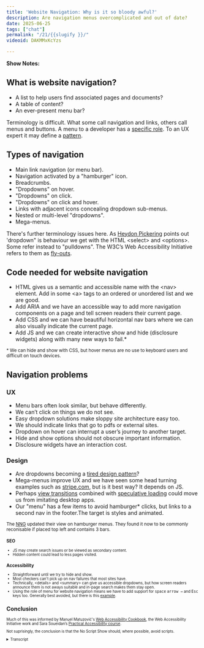 ```yaml
---
title: 'Website Navigation: Why is it so bloody awful?'
description: Are navigation menus overcomplicated and out of date?
date: 2025-06-25
tags: ["chat"]
permalink: "/21/{{slugify }}/"
videoid: DAKMMxKcYzs

---
```


 **Show Notes:**

## What is website navigation?
  - A list to help users find associated pages and documents?
  - A table of content?
  - An ever-present menu bar?
 


 Terminology is difficult.  What some call navigation and links, others call menus and buttons. A menu to a developer has a [specific role](https://developer.mozilla.org/en-US/docs/Web/Accessibility/ARIA/Reference/Roles/menu_role). To an UX expert it may define a [pattern](https://www.nngroup.com/articles/ui-elements-glossary/#Menu-Bar).

  

## Types of navigation

- Main link navigation (or menu bar). 
- Navigation activated by a "hamburger" icon.
- Breadcrumbs.
- "Dropdowns" on hover.
- "Dropdowns" on click.
- "Dropdowns" on click and hover.
- Links with adjacent icons concealing dropdown sub-menus.
- Nested or multi-level "dropdowns".
- Mega-menus.

There's further terminology issues here. As [Heydon Pickering](https://inclusive-components.design/menus-menu-buttons/) points out 'dropdown" is behaviour we get with the HTML &lt;select&gt; and &lt;options&gt;. Some refer instead to "pulldowns".  The W3C’s Web Accessibility Initiative refers to them as [fly-outs](https://www.w3.org/WAI/tutorials/menus/flyout/#flyoutnavmousefixed).

## Code needed for website navigation

- HTML gives us a semantic and accessible name with the &lt;nav&gt; element. Add in some &lt;a&gt; tags to an ordered or unordered list and we are good.
- Add ARIA and we have an accessible way to add more navigation components on a page and tell screen readers their current page.
- Add CSS and we can have beautiful horizontal nav bars where we can also visually indicate the current page.
- Add JS and we can create interactive show and hide (disclosure widgets) along with many new ways to fail.*

<small>* We can hide and show with CSS, but hover menus are no use to keyboard users and difficult on touch devices.</small>

## Navigation problems

### UX

- Menu bars often look similar, but behave differently.
- We can’t click on things we do not see.
- Easy dropdown solutions make sloppy site architecture easy too.
- We should indicate links that go to pdfs or external sites.
- Dropdown on hover can interrupt a user’s journey to another target.
- Hide and show options should not obscure important information.
- Disclosure widgets have an interaction cost.

### Design

- Are dropdowns becoming a [tired design pattern](https://www.strongdesign.co/articles/tired-trend-drop-down-navigation-menus)?
- Mega-menus improve UX and we have seen some head turning examples such as [stripe.com](https://stripe.com/gb), but is it best way? It depends on JS.
- Perhaps [view transitions](https://developer.mozilla.org/en-US/docs/Web/API/View_Transition_API) combined with [speculative loading](https://developer.mozilla.org/en-US/docs/Web/Performance/Guides/Speculative_loading) could move us from imitating desktop apps.
- Our "menu" has a few items to avoid hamburger* clicks, but links to a second nav in the footer.The target is styles and animated.

<small>The [NNG](https://www.nngroup.com/articles/hamburger-menus/) updated their view on hamburger menus. They found it now to be commonly reconisable if placed top left and contains 3 bars. <small>

### SEO

- JS may create search issues or be viewed as secondary content.
- Hidden content could lead to less pages visited.

### Accessibility

- Straightforward until we try to hide and show.
- Most checkers can't pick up on nav failures that most sites have.
- Technically, &lt;details&gt; and &lt;summary&gt; can give us accessible dropdowns, but how screen readers announce them is not aways suitable and in-page search makes them stay open.
- Using the role of menu for website navigation means we have to add support for  <kbd>space</kbd> <kbd>arrow →</kbd> and <kbd>Esc</kbd> keys too. Generally best avoided, but there is this [example](https://accessible-mega-menu.netlify.app/).
 
## Conclusion 

Much of this was informed by Manuel Matuzović's [Web Accessibility Cookbook](https://accessibility-cookbook.com/), the Web Accessibility Initiative work and Sara Soueidan’s  [Practical Accessibility course](https://practical-accessibility.today/). 

 Not suprisingly, the conclusion is that the No Script Show should, where possible, avoid scripts.

 <details> 
<summary>Transcript</summary>


[00:00:05] **Nathan Wrigley:** Hello there. This is the second in our series looking at various components that make up a website. Today we're talking about website navigation and why it's so bloody awful.

The format for this series is that we'll first chat about the components and consider them from a UX design, accessibility, technical, and SEO perspective. Then we'll follow this audio focused episode with a short YouTube video looking at code snippets and working examples. 

If you want the links for those, this show can be found at no script show slash 21. That's the numerals two one, no script show slash 21. And if you want some code examples, then head to no script Show forward slash learn. Forward slash 13. So the numbers one, three. No script show slash learn forward slash 13. As always, the person that's doing the actual hard work on this podcast is David Waumsley.

I just turn up and talk. Hello David. 

[00:01:05] **David Waumsley:** Hello. this is really interesting 'cause I thought, oh, I can't do menus yet. There's so much with it and there is 'cause we've got a lot to get through. But it's been so fascinating because when I started trying to put some code snippets together for kind of components earlier on, I thought, oh I need this mega manual.

I need these dropdown setups. I've got a whole bunch of things I need. And doing this and doing a bit of research, particularly with the accessibility, I've just ended up. Going with another instinct of mine is that we really make kind of website navigation overly complex sometimes, which is not always great for users and really hard technically to get 

[00:01:44] **Nathan Wrigley:** right.

Yeah. You've, you've put together a, on the webpage that I just mentioned, you've put together a really exhaustive list of all of the bits and pieces that go into a navigation menu. Far more in all honesty than I'd ever thought about. I honestly, my position prior to reading your document was just put the headline things in and then create a site map and hope that Google will surface the content and kind of forget about it there, but there's a lot more to it and it's really fascinating what you've thrown together.

Shall I show the yeah. The, notes. Yeah. Show the, page. Okay. So here we are. So you'll be able to find this at no script show slash 21, if you want to. Okay. So 

[00:02:25] **David Waumsley:** let's get into it. Yeah, the f following the format we started with last time, we, try and define what we're talking about with website navigation, and there really isn't a definition here with this one.

So you could say, I've, listed a list that helps users to find associated pages and documents because it's not always internal links. It can be external links or it can be other documents like PDFs or even some decide to attach Word documents, even menus. is it a table of contents? effectively a table of contents on a website does the same thing, but we have a perhaps, generally a different view.

Is it an ever present menu bar? And often people call it menu. And that's, honestly, there's no real definition out there because the terminology is so difficult. I think when we start talking about website navigation, so what some people will call. Navigation links, which is what I would generally call it these days.

Other people will call menus and buttons, and I dunno about you, with clients sometimes you get this sort of mismatch of what you're talking about. They're saying the bot, the button's on the top, I need them to be, and you're thinking, oh, 

[00:03:34] **Nathan Wrigley:** there is no button. 

[00:03:34] **David Waumsley:** Yeah, 

[00:03:35] **Nathan Wrigley:** no, I know exactly what you mean.

Like obviously to you and I, we've probably settled upon a term that you, like I use menu interchangeably with nav. Yes. I shorten navigation always to nav and and when I speak to clients very often the case was that yeah, they would just use a different. A different term, like a link or a button or what have you.

And so those words are not out in the mainstream, so it's very difficult to define. But, okay. 

[00:04:06] **David Waumsley:** and I made a note here because I didn't appreciate this until I started doing this research on it. It's the fact that if you're a developer, the menu is actually a specific technical term, which means that if you use, if you mark up your, nav with menu as give it a roll of menu, then there are a whole bunch of expected behaviors that come with it.

Like you should be able to use a space bar, the escapes key, the arrow keys and all of that. So it's actually technically a menu from a developer's point of view, or the role of menu is for those desktop applications and the, in fact, screen readers switch to a different mode. So you, if you decide to.

Use menu as a sort of technical role for your menu. You've got a whole bunch of responsibilities that go with that. 'cause the screen reader has a certain expectation. So fascinating. But then if you go and look at something like the Nielsen Norman Group, I think I've got it right way this time. Norman Nielsen.

Anyway, we'll go with that. Yeah, so they will use. They're talking about patterns, usability, and how things will function for those. So they use the term menu bar for this constantly visible, section that's on, on your top of your page that navigates people and the navigation is things that might come off that, So 

[00:05:28] **Nathan Wrigley:** can I just read the sentence that's written on the page in front of you there? Yeah. Just to show how interchangeable and weird the terms are, a type of navigate. So it's under the subheading of N navigation bar. It says a type of navigation menu implemented as a menu bar, hosting navigation categories.

So they've they've used navigation twice. They've used menu twice. And it is very hard to understand. In my head, I've just decided, and this could be completely wrong, that menu is a, noun, and navigation is a verb. So the menu is the object, and navigation is the thing. The thing that you are doing, you are navigating.

Via the menu. That's where I've landed. I dunno if that's gonna work or not. 

[00:06:12] **David Waumsley:** The, probably with NAV as well, of course. It's a, sort of technical role. It's a landmark in accessibility, so it stands for something itself. So it's not so much a verb in that sense. anyway, 

[00:06:25] **Nathan Wrigley:** but yeah. But, if you think about it, if you go to a restaurant, you are never gonna say, can I have the navigation?

Yes, you are gonna say, can I have the menu? Which if you like, then is a series of links, for want of a better word, things that you can get to, in other words, a plate of food arrives at your, table. but you. Navigation is what you do when you receive the menu. You navigate around and your finger decides, oh, I'm gonna go look at this one for a bit.

And I like the look at this. and so the navigation is the, doing the menu is the thing that you, hold. And like I said, I don't know that's gonna hold water. There you go. 

[00:07:01] **David Waumsley:** I wanna go off onto a tangent. There's a, yeah, sorry. Absolute. No, But with menus, there's a thing that's annoying me about menus when you go into restaurants right now, I dunno if this is happening in the uk, it's happening in India quite a lot.

You go in and you ask for the menu and they don't give you that. You have to get your smartphone out. Oh yeah. And you have to, and then you have to navigate through. Yeah. So yeah. Anyway, sorry. 

[00:07:23] **Nathan Wrigley:** Yeah. Honestly, I could go on 'cause the whole 10 minutes would disappear. okay. So where are we at there? So you've done that.

Oh. and you, there's just a little paragraph, which I don't know, got explored. A menu to a developer has a specific role. Yeah. To a UX person. It may define. 

[00:07:41] **David Waumsley:** Pattern. Pattern. Yeah. So it's just what I was talking about then and I was just putting them up for those who can see where they are. Define there.

So yeah. Anyway, so we can use these words interchangeably. There's a lot of those that come up. Should we talk about the types of navigation we've got? And this is why I think they're so bloody awful and confusing. I think we've known this forever. I think the Norman Ling group way back probably in the two thousands talked about how dropdowns were terrible usability.

but we have the main link navigation or menu bars. We know it. These kind of things that we expect to see often on the top right of a desktop application where we'll see home about contact services, et cetera. That main navigation. Then we have navigation now that's being activated by the hamburger icon.

Sometimes it's everything is hidden behind the Yeah, but this 

[00:08:32] **Nathan Wrigley:** is becoming really common. I think even on desktop. It's just the normal. Visual queue is, where's the three lines? Okay. That's where all of the site navigation is happening inside of that. 

[00:08:44] **David Waumsley:** Yeah. And there's a point to make on that. I've listed it there on the hamburger, so Yeah.

So you're getting that, but you typically find those on the mobiles anyway, to save space on those. we've got breadcrumbs of course. Which is a sort of sub menu. But then when we get to dropdowns, Terminology again, gets, drop as two separate words with a hyphen between it or to join together for one thing, but also we've got other terms for this, but drop down on hover, which which is a terrible idea.

you can do that with CSS can't, you can actually hover over Oh yeah. That's quite common. Yeah, it is quite common. But it's also terrible because keyboard users are completely lost. They can't use it any longer. They can't 

[00:09:27] **Nathan Wrigley:** Yeah. 

[00:09:28] **David Waumsley:** Access it. Yeah. So it's not accessible. And then we've got, so the dropdowns on click, which is obviously the better thing.

dropdowns on hover is often there, but creates all sorts of usability issues anyway. Which we'll move on to. Dropdowns on click and hover. So both will operate. We've got adjacent icons, concealing a dropdown to a sub menu of a main item, which can be confusing, which also can be activated by the main item on hover or click.

So we've got. All these possible combinations of things about how that could use, how it could work, even though it looks the same to the user. then we have of course the nested or multi-level dropdowns, which I think are dying away now because of mobile, difficulties with that one, where they used to fly out.

Yeah. We 

[00:10:16] **Nathan Wrigley:** seem to be more in like the, dropdown, something akin to accordions, don't we? So things are nested beneath other things, especially on mobile. It's just one thing under another. It doesn't fly out in a separate, yeah, slightly. I don't know. Floated right? A little bit. That 

[00:10:32] **David Waumsley:** doesn't seem to be happening quite as much.

Yeah, no, we used to say a lot of that. And then we got the mega menu, which was supposed to be, oh boy. Solution to all of this. 

[00:10:40] **Nathan Wrigley:** Mega menus can be like an entire website. Fully take over the entire viewport where Yes. And in a sense you just think, what do I do with that? Just so many choices. And how would you navigate through that with, with the tab key?

I literally don't know so well. 

[00:11:00] **David Waumsley:** Yeah. again, if you go down the route of, a proper application and use menu, you can use Arrow key. So it is potentially possible to do it, but a lot of work with JavaScript, yeah, so we've got that and terminology, haunts us.

Again here, Hayden Pickin points out in, oh, I forgot what it was. I think it's accessible components, a sort of a book of his, that dropdowns is the behavior we'll get with HDL Select and options, so that's really where that term's used. And so some people also refer to 'em as pull downs. Yeah, it's an older term.

And then if we go to the W three C'S web accessibility initiative, they refer to them as. Flyouts. 

[00:11:45] **Nathan Wrigley:** So you see, that's fascinating. That one I'd never even heard. I probably have some vestige of a decade or more ago, but it's a long time since I've seen anybody talking about flyouts. 

[00:11:55] **David Waumsley:** Yes. And that's, I'm just for those There you go.

Flyout leads, these are flyouts according to them. So we have a terminology issue again there. We really 

[00:12:05] **Nathan Wrigley:** do. Yeah. But 

[00:12:06] **David Waumsley:** I think I wanted to list those just because I think, I dunno if you, so I do, I found the, I when I, I. Die a little inside when I see a dropdown menu, even a hamburger on a mobile phone.

The fact that my options are hidden and I have to hit this thing, which I don't know what's gonna happen with it or might drop down too far. I hate that I'm not on the mobile phone much, but even on the desktop, I really hate the fact that I don't know if this top link I'm on is clickable or whether it is a button to open up a menu.

And I don't know if it's got an icon next to it, whether, unless that animates, whether that's the place with the Submenu or what I've just hovered over it is the submenu. I actually get confused myself. Yeah. And I know how these all work. Yeah. And 

[00:12:54] **Nathan Wrigley:** I think you've taken a really interesting approach with this.

Website, the no script show one where you've essentially decided that all the menus are just gonna be in the footer, for want of a better word. And yeah, you jump link to that. If you click what might have been considered, I don't know, the, menu that flies in from the side on a mobile, you've just jumped right into the footer In a, yeah.

In a much more accessible way. I like that. That's good. go. If you're listening to this or watch it, it go and check it out. It's cool. I like it. 

[00:13:25] **David Waumsley:** in part two we'll just discuss it 'cause okay, yeah, of course. Yeah. I'll just discuss the markup on it. So we'll do that. okay, so let's have a look. We will talk about the code needed, 'cause we did that before.

On the last one, when we're talking about accordions, that's needed for navigation. So straightforward. So HTML is gonna give us. All that we need in terms of semantics and accessible name. So we have the nav element, which is a landmark, and then if we put our A tags in a ordered or unordered list, then we're pretty good.

It's gonna work. Yeah. That's 

[00:13:58] **Nathan Wrigley:** more or less all you need in air quotes. Yeah. Nav followed 

[00:14:03] **David Waumsley:** by a list of As. Okay. Yeah. Yeah. And for accessibility, screen reader is going to read out, the number of items. So it's quite helpful there. if we add in Aria, then we've got a, more accessible way of being able to add more navigation components to our pages because we can label those up as, main navigation, secondary navigation.

So anybody who wants a, an overview of the page, the table of contents to get around, they'll be able to see that. And also with Aria, we can tell the user who's using the screen reader, which is the current page that they're on. Yep. Yep, So, that improves it. And obviously with CSS then we can have, beautiful horizontal rather than the standard sort of, vertical lineup that you would get with just HTML and where we can also indicate current page as well with that, by putting an underline when you're on that.

Then if we add in JavaScript, then that allows us to create interactive show and hide, which is. Generally that term, which we used last time as disclosure widgets, something where it's hidden is that sort of technical term, but that's where we introduce all these many different ways to fail. 

[00:15:15] **Nathan Wrigley:** Yeah. So can I ask a question at this point?

So we've got four things which increase? So number one is a given. So this nav with a list of As Yeah, that's the, basics. Then we've got, we add in area for making it more readable. Yeah. CSS comes in and then JavaScript. So there are four things that we can do. Which of those are you, are you attempting to use for, in most cases?

Or are you, I'm guessing you are gonna stop at the third one, the CSS one and ignore the JavaScript one. 

[00:15:45] **David Waumsley:** Exactly. Okay. That's why I'm thinking if I can, or the, conclusion I've come to this, if I can get away with not using JavaScript, I save myself a lot of potential usability if I can get away.

With being able to show the, content in the correct order, then we get away from all of the difficulties that come with show and hide, I think. And, when you say, 

[00:16:07] **Nathan Wrigley:** sorry, when you say get away with what, is that a client coming to you with a particular feature or that they've described that they want something which only really JavaScript could handle, so show hide for example.

do you know what, or is it driven by more your own head? oh, wouldn't it be nice if, because I had a feeling that you would always stop at the CSS points. You would never stray into the JavaScript point ever basically these days. But maybe 

[00:16:36] **David Waumsley:** you do. I have done, and I'll show that. Okay. Actually, in the second part, I'll show you where I mimicked with dialogue a, mega menu, which I did for a client, which I thought was a good idea.

Yeah. But, I'll talk about that later. but yeah, it's interesting because I did have a cl I have had a client and it was. Probably the most difficult project that went on for just years and years, who had a very specific idea about how things should open up on this menu. And I had to get somebody in who knew JavaScript to do what they did.

And effectively, I took myself out the equation and let them talk to the, and they were so upset because of course they, they hadn't been able to explain. Two, the JavaScript person gave 'em exactly what they asked for, but they hadn't worked out that, oh no, this is supposed to close when this happens.

okay. But on top of that, what they didn't know about that was the fact that, and I wasn't so aware as I am now, is that of course they hadn't thought about the usability for keyboard users. For screen readers, for any of those things. So yeah, generally I will avoid, Java, no script show.

Obviously, it's a bit of a giveaway, isn't it, that we try to avoid. Yeah, yeah. I already mentioned the little subnote here that we can hover with CSS 'cause by saying that we can show in hide, we can do it with CSS, but keyboard users can't use that. So it's not, accessible and it's difficult as well on touch devices as well.

If you're on a mobile, it doesn't necessarily always work if you use hover. 

[00:18:06] **Nathan Wrigley:** Okay, so now a slew of four different problems that we can have in terms of, navigation. So UX design, SEO, accessibility. Let's start with ux. 

[00:18:18] **David Waumsley:** Yeah. 

[00:18:19] **Nathan Wrigley:** Yeah. 

[00:18:20] **David Waumsley:** Gosh, yes. So ux. I think the, points I've put here and the menu bars often look similar, but behave differently.

That's my experience with going to, home about, I don't know if something's gonna drop down, how it's going to drop down. Yeah. Whether I click on the top thing or the sub menus, blah, blah. Confusing. we can't click on things we cannot see, which I think is one of the biggest faults of hide and show with this one.

is that, If, I don't know, there were some dropdown stuff there visually. I'm not going to go to it, so I'm gonna miss those pages. 

[00:18:57] **Nathan Wrigley:** Yeah. So this is, where mega menus come in because they show all the things, but equally they then give us a bit of overwhelm. 

[00:19:04] **David Waumsley:** Yeah. yeah, 

[00:19:06] **Nathan Wrigley:** presume 

[00:19:06] **David Waumsley:** it as, as long as, there's a mega menu there, so if it's combined.

Okay. Okay. As often is, do you know it's, so you can easy, if it's not there in front of you, you're not gonna click on it. So I think that's a bit of a problem. Okay. e easy dropdown solutions make LOP sloppy. Site architecture easy too. And that's from my own experience of working with people.

Because working with WordPress, it makes it so easy for you to have the sort of menus that you want with various dropdowns. But of course, working with other people who don't want to do the thinking about how things are laid out, they can just drop anything wherever they like. And that's solved. Its up in the menu somewhere, so you get all sorts of bizarre stuff going on.

Some really confusing stuff goes on with menu. Sometimes what's in a dropdown is not what you expect, 

[00:19:51] **Nathan Wrigley:** Yeah. And it's also very, that the interface of WordPress makes it just trivially easy to drop in possibly. Yeah. Too much. Or nest things within nested things. And before you know it, you've got this collapsing menu of nine different layers and on the back end it, that's just offered.

So why not use it? There's no, no hint that's weird on the front end. 

[00:20:15] **David Waumsley:** Yeah. We need to really indicate that our links are what they are and what they do. If they go to an external site, there should be some clue. There's usually a, visual thing, which I'll show in part two. Yeah, that's 

[00:20:29] **Nathan Wrigley:** very, I, you tend to see that on obsessively H-T-M-L-C-S-S focused websites, Yeah. But, not much elsewhere. Yeah. if you really don't see that being deployed broadly across the internet, an external link is just, it's guesswork. If I click this, what's gonna happen? No idea. 

[00:20:48] **David Waumsley:** luckily screen readers will largely announce for them, but it's for your sighted readers and PDFs as well, and uhhuh, other things that people put in their menus, they should indicate what you are gonna get when you click on.

So it's so annoying if you click on something you think you're going to ion within the site and you are downloading a PDF before you and you're in some sort of silo that you yeah. drop down on hovers can interrupt a user's journey to another target. So often, there's some articles about this and you just think, again, this is a complication when you're hiding and showing in, you are heading off to one part of your menu, but you touch the other part of it and it opens up instantly if it's an instant hover.

So the solution that people invent, and this is where you think things are getting complicated, they think, let's delay this. That's at a half, half a second delay here. 

[00:21:38] **Nathan Wrigley:** Yeah. Yes. I, can't remember the name of the website, but that this has happened to me on multiple occasions and it's profoundly annoying.

because in some situ, I really can't remember, but there, I have had a situation where I literally couldn't overcome that problem. 

[00:21:54] **David Waumsley:** Yeah. 

[00:21:54] **Nathan Wrigley:** In that I was on a device of sufficient width that my mouse could not get to where it needed to go unless I took this very precise kinda one pixel route around things.

Do you know what I mean? Yeah, I do. Yeah. And, it's just, it's just some confection of the, width of my device that I was using and the, the way that I was currently located. Yeah. This is, and again, you're solving it with a weird JavaScript based time function. Just let's add half a second.

That'll fix it. yeah, it will, but maybe there's an underlying problem there 

[00:22:28] **David Waumsley:** as well. Yeah. And, not, when you think about it, you, a lot of the reason you want this to be available there is because it, people don't like to click onto a new page 'cause they have to wait for it to load. Yeah.

'cause of all the JavaScript you put in your menu. But, these days, I think, we can get faster loading sites, so why not just go to flipping new page if you, have to delay someone's hover, it's you think we just lost the plot a bit with this, I'm 

[00:22:57] **Nathan Wrigley:** guessing from all of this that you don't do not like hover, you want click in all the menus.

Right? That's what I 

[00:23:03] **David Waumsley:** do. Yeah. Okay. and I was very, I, do this practical accessibility course with, Sarah Erda, which I'll mention 'cause there's some of our examples I going to use there. And she's another one who hates, what she says she advises against any hovering, but of course it's common, hover and click give everybody everything Anyway, so that's one problem.

we've got so many here. The hide and show, can also should not obscure important information that people, I, it's one of the, it's one of the rules actually that come with accessibility is that you're not to obscure. And that's quite difficult to do that with a lot of the menus that we have that pop up.

You shouldn't really, it's, I think it's a violation of wagg if you have what you commonly see as one of those navigations that pop up and take over the whole screen. I think it is, I think that's a violation of, okay. Oh, So becoming important because this week is one, this is the where, yeah.

Where accessibility laws coming in. So we've got that. disclosure, widgets have an interaction cost. Of course, if you're hiding and you're showing something, somebody has to go and click on it. it's extra work for them to do and that annoys me. If you don't need to, when you go to mobile and you don't need to click on something, you shouldn't have to.

And it's almost standard to force you to click. And that dear listener, was only 

[00:24:25] **Nathan Wrigley:** the UX bit got three sections to come. They get progressively smaller. This is just me 

[00:24:31] **David Waumsley:** ranting, isn't 

[00:24:32] **Nathan Wrigley:** it? Yeah, no, it's great. I love it. 

[00:24:34] **David Waumsley:** Okay, so design issues now. there is a good article there, which I won't go to, which is, really my sentiment about, this, that it's feeling like a tire design pattern now drop down menus.

that it's, I didn't, did I mention this earlier, in this chat, or did it, was it before we recorded? But I was saying that I think, in a way that we copied. Print to our detriment. We've copied, if you like, the menus that are in programs to our detriment when it comes to designing navigation.

Yeah. We definitely didn't add that in, to this. Yeah. But 

[00:25:12] **Nathan Wrigley:** we did talk about it prior to hitting record. Yeah. And that's, think you're right. Yeah. 

[00:25:15] **David Waumsley:** That's, 

where I've come to with this. And I think a lot of people, if you look a lot, modern designs are avoiding that. But, so much dropdowns anyway. So I think it's probably something where we have no idea how the web's supposed to look, and we're creating it as we go.

So we copy print in terms of our design, and I think we've also copied in terms of menus, preexisting desktop programs and applications as a way of dealing with menus. And I think, we're starting to move away a bit from that. But there are some, head turn in examples, which we talked about before.

One of 'em, which is so copied, is Stripe. Oh. This 

[00:25:52] **Nathan Wrigley:** is one of the menus in particular, I think it's the product one. You hover, right? 

[00:25:56] **David Waumsley:** Yeah. Look at that. for those people who can't see, there were just so many options. they are subcategorized, and again, you've got this issue. If you're on your way to something, you've got interruption because I'm a hover.

it's that. But honestly, is this the best way? it is wonderful. Technically 

[00:26:14] **Nathan Wrigley:** it's 

[00:26:14] **David Waumsley:** brilliant. Oh, beautiful 

[00:26:15] **Nathan Wrigley:** Implementation, like absolutely majestically gorgeous to look at. But yeah, there's a lot. 

[00:26:23] **David Waumsley:** I'm a, Stripe user and I have no idea where to find what I'd be interested in here. I just want to know what I mainly use it for ticking money off people.

just gimme a link and a page that does that. No, what's 

[00:26:35] **Nathan Wrigley:** curious there is they don't have a search feature embedded No. In their header, which is often the case, isn't it often these days you'll find search in the main navigation area, if not necessarily in the main navigation. Yeah. But they've relegated search either to that menu, so hopefully they've.

They've given you enough to navigate to it, or maybe they've just off offloaded that task to Google. They're hoping that you will choose the right set of keywords, which will deep link to whichever page you actually need from Google as opposed to doing it themselves. you can see what their intention, they're clearly trying to make it really so that you can get to wherever you want to go in, in one amazing menu.

But it is a lot to take in, isn't it? Yeah. 

[00:27:22] **David Waumsley:** Yeah, and it I don't really understand the icons and the fact that they changed their styling from one to the other, I find a bit confusing. Anyway. One of the things that I did notice on this, 'cause the first thing I did see is this progressively enhanced.

So if your JavaScript fails to load for this, the only thing you can get to is the pricing. Interesting. So there's not a lot in terms of progressive enhancement there. There's none. No. If the JavaScript fails, you've no menu other than the ability to pay for something because it's the only one which does not have a, some sort of hover state.

Okay. there's that. So I think I've just twitched on one of my other points there. Design. da Let's have a look. yeah, my thoughts are, and this is where I can just maybe just show for those who are on YouTube, what we're doing, but I'll, oh, you've done such a good 

[00:28:11] **Nathan Wrigley:** job with this, I noticed this morning.

It's 

[00:28:13] **David Waumsley:** so nice. it's actually view transition. Yeah. Actually I won't, I won't jump onto this yet. View transitions I think is really interesting because I think it's allowing us to, it's the, API that Yeah. Is supported now in safari. So I think it's about 87% support for view transition.

It's definitely, 

[00:28:32] **Nathan Wrigley:** the way it's gonna be done. It's so graceful. It looks so nice. Yeah, 

[00:28:36] **David Waumsley:** I know. And people are making like, carousel, not carousels, galleries and stuff where you're going from one page to the other. And one thing I never noticed until this, is that I was thinking about it.

Entirely different topic of tabs, but I was looking at YouTube and I thought when they have their tabs on YouTube that these were actually tabs, but I noticed that they take you to a different page. They take you to a different URL. So I think, yeah, I was surprised. Yeah, I looked at the, I don't realize that.

Gosh. no. You think it's tabs, but actually the pattern is tabs. But actually you are changing your URL, and I think that's why we're going to move a little bit towards, I think, instead of. And particularly if combined with speculative loading, which again is new and experimental, but that allows you, it allows you in the, sort of moderate form to say if someone hovers over this link here, it will start to pre-render the page or preload.

You can choose Yes, which way you want to go. Yeah, exactly. Yes. and you could just do that for two pages so it's not overwhelming your servers. So, I think, but isn't 

[00:29:47] **Nathan Wrigley:** it interesting how profoundly un jarring it is. So it, so I should probably explain. View transitions combined with speculative loading view transitions enables you to let's go with the example of fade from one page to another.

So instead of this hard reload where everything for a brief moment just goes, boom, it's gonna be, I can show you this. Yeah. Let's see. An action. So if you click on that, it may be this, the way that we're capturing the video for this recording, it won't, work so well because we'll probably have a sort of fairly poor frame rate.

But if you actually go to what David's looking at, and click around, there's this fade between, there you go. That was a lovely example. And combine that with speculative loading. I know it's nothing because really all that you're doing is, happening in the blink of an eye, but it, there is something far more aesthetically pleasing about it.

There's just something Yeah. Like it's required now. I feel that's how it ought to be. 'cause it just feels, look at that. It's just so nice. Honestly, we're really getting in the weeds there, aren't we? 

[00:30:55] **David Waumsley:** But I think menus might be able to go that way. I think, if you've got a big section of stuff like the services, a transition that's beautiful into a new page, I think, now that you can perhaps with speculative loading, make that page load so instantaneous that, and you can glide between it in an app-like way.

Yep. I think that's gonna change a lot of things. let me find my notes. Yeah, back up. There you go. Just there. So yeah, so that's my thinking. That might be the way forward with design on this one and, oh yeah, on our menu. So let me just move that. so I've just added onto this. So we've got a few items we need to put in our menu.

Sorry for those people just listening to that. But we have a basic home. And then for our different types of content, we've got chat, learn, build, and then we've got a more, which I've now put little icon on. And when you hover over it, slightly changes, but just to make sure, I'm just going to reload. Yes.

I'm just going to reload and then hover down to that. And what I've done is it is got a second menu in the footer there, but because there's stuff that isn't more navigation, I've actually put on the target a bit of animated. So with CSS we can animate the target, the place you're going to. So I put a little box around it.

So I dunno if you saw that. I could see that. That was fabulous. Yeah. Yeah. But if I go back and refresh this, oops. I'll just go back and refresh this. So it, the target is only showing when, you actually click. When I'm on the more navigation, so it's, it looks normal, so I just think, I'm not sure what else you need.

Really. If you've got all your menu 

[00:32:38] **Nathan Wrigley:** there and you can, there you go. and you can imagine a scenario where somebody like Stripe has all of that information. I don't know, very deep down on the page, but you click on the menu item and it takes you to it, and it would be. I can imagine very smooth and interesting ways to do it, especially with the dreaded Java script.

But I like what you did there a lot. I thought that was nice. 

[00:32:59] **David Waumsley:** Yeah, so I, it's made me think that's probably the way I'll go with this, for as much as I can. there will, I'm sure there'll be circumstances I haven't thought about where that's just not gonna work. But I just think the combination of, I fear before was making it ever present because page loads.

But I think we can make them quicker and we can do nice effects to those pages. And then combined with this other idea of connecting to different navigation, so everything's present all the time, you've not gotta worry about the next thing that we're talking about, SEO, which is the fact that JavaScript can possibly, we don't know Google say otherwise most of the time, but might create some search issues.

Hiding something may mean that it's not found by Google. 

[00:33:39] **Nathan Wrigley:** Yeah. And I guess really if, there's even a chance that it's not gonna be found, it's. Probably not worth it. It's like you said, if it's hidden, you can't click on it. If it's, yeah, not, if it's only visible with JavaScript who Google may not see it, 

[00:33:53] **David Waumsley:** is it worth the risk?

the SEO people do all these experiments and claim that things aren't quite, as Google might say, and Google also say, I think when they talk about anything that's hidden behind JavaScript, is that they will view that as secondary content. If you don't want it to be seen immediately, then that's their take on it.

you've hidden it away for a reason. So it's secondary. So it will have less of importance according to what I've heard them say. I'm no expert on this. So to think about, and of course, Obviously important to SEO is getting lots of clicks. People going to different pages is a good thing for them.

So if we're gonna hide our content, that's gonna lead to less clicks. Also, if we're making them just find those links rather than go to them quickly. slowing down our number of clicks, obviously. So I think there's some SEO. Okay. Considerations, accessibility. Last one. Yes. it's straightforward until we get to disclosure widgets showing and hiding.

and it just goes beyond my abilities and I think most to I. Get the JavaScript right for this. But most checkers, accessibility checkers, they can't because they're not working interactively. They can't pick up on the now failures that most sites, to be honest. I started looking at sites now with a new view and pretty much every navigation I came across was bloody awful.

Even though it's really big names. I, know you know about this because you've got Yeah. Joe Dolson, haven't you? Yeah. That's his name. And you've been doing series That's right. Yeah. With him. and he is been looking at menu, so yes. that's it. So there is one thing that I thought was interesting 'cause we talked about it last time with accordions, is the fact this new ability with details and summary, HTM l to be able to let that do the JavaScript work for us as disclosing, but it technically, it is possible to do that.

and it be accessible. The problem is with it is how various screen readers and their combinations with various browsers decide to announce it. So they won't announce the disclosure triangle. They will say that it's a, what it is, that it's details and some just to wanna mean it. Oh, yeah. So it, it's not ideal at the moment.

Maybe I see a lot of accessibility experts testing it out all the time to see if that might be an option for the future. So if we wanna drop down maybe details in summary, maybe the way, but at the moment it seems like a, bad idea. and, Yeah, as I covered before, I think if we use the role of menu, which a lot of people do, there's we have to add in the support for using space Escape Arrow, all things that we don't get when we're just with our links.

So it's generally, I think 99% of the time, I think usability experts will say, don't bother there unless you're building a desktop app. Don't get into that. But there is a great example if I just brought this up, lemme just, yeah, that it, the, third tab along was the one that, yeah, loaded. I got this.

So there is this accessible menu which is on accessible dash, mega dash menu at Netlify app. I don't know the people behind it, but they have done all this where you've got all their shifts, tab space, enter escapes home, and then all of these keys will work on there. Quite beautiful. 

[00:37:12] **Nathan Wrigley:** Menu here. And yeah, I looked at that and honestly I couldn't have differentiated it from the Stripe one visually.

obviously they haven't leaned into all the icons and the border radius and the, all of that. But it's got, it's all there, right? Every single thing is there. But I, did wonder how much, of a tax in terms of time, this was probably rather a lot. 

[00:37:35] **David Waumsley:** Yes. And, also, you go this route, I mean I wouldn't be using it if I just borrowed it and tried to use it as it is.

It's using in tailwinds something that wouldn't want does CSS but also even even though this is perfect, it may have some things that will confuse people. So people often when you get an open up here, they might be expecting, 'cause they dunno what mode they've gone into after to have closed. So effectively they screen readers will have gone into a sort of desktop menu type Reading of it. So maybe it's not such an issue, but for those who are not, you might expect to see a close because you're not expecting, you can now use your keyboard to get outta this. Interesting, okay. So there's a legacy problem 

[00:38:15] **Nathan Wrigley:** there that's fascinating. 

[00:38:16] **David Waumsley:** Yeah. it still can confuse some users. Yeah, Which, however perfect this might be. and difficult to 

[00:38:22] **Nathan Wrigley:** do 

[00:38:23] **David Waumsley:** it. I think 

[00:38:24] **Nathan Wrigley:** there's, so essentially what you're saying, David, is there's no right way of doing any of this. Yeah, exactly. Exactly. Exactly. so conclusion, 

[00:38:35] **David Waumsley:** Yeah. Conclusion is, I've, given it, no surprise for our show that I think wherever possible we shout that I've written here, should, avoid scripts.

Really, if we can get away with our navigation with simple HTML and CSS, it makes life a lot easier. I dunno if that's always possible, but we're definitely gonna try for that. No, 

[00:38:57] **Nathan Wrigley:** yeah. who would've thought a, show called the No Script Show? Who would've thought they'd avoid using a script? but you've also made a couple of links there to, the Web Accessibility Cookbook, which is available as a, I guess Kindle, but as well as, a regular paper book in many, different formats.

But also the, course that you've been talking about recently, rather a lot actually. The Practical Accessibility course. Yeah. Some links, over at no script show slash 21 just navigate to the bottom 

[00:39:27] **David Waumsley:** and there they all are. We'll talk about this 'cause I'll show some of the examples when we go to our YouTube section, but I think probably for the audio we're done, aren't we?

[00:39:34] **Nathan Wrigley:** Okay. In that case, I will bid you farewell and we will see you very soon for the sort of code example session. So thanks David. That was fascinating. Yeah, enjoyed it. Thanks. Bye bye-Bye. 


</details> 